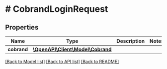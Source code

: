 # # CobrandLoginRequest

## Properties

Name | Type | Description | Notes
------------ | ------------- | ------------- | -------------
**cobrand** | [**\OpenAPI\Client\Model\Cobrand**](Cobrand.md) |  |

[[Back to Model list]](../../README.md#models) [[Back to API list]](../../README.md#endpoints) [[Back to README]](../../README.md)
